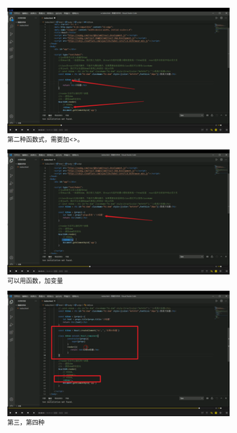 ![](./img/2022-02-10-19-29-04.png)  
第二种函数式，需要加<>。

![](./img/2022-02-10-19-30-22.png)  
可以用函数，加变量

![](./img/2022-02-10-19-33-55.png)  
第三，第四种
